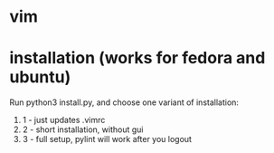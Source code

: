 # vim

# installation (works for fedora and ubuntu)
Run python3 install.py, and choose one variant of installation:
   1) 1 - just updates .vimrc
   2) 2 - short installation, without gui
   3) 3 - full setup, pylint will work after you logout
